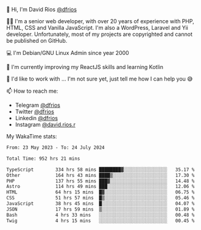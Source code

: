 👋 Hi, I'm David Rios [@dfrios](https://github.com/dfrios)

👨‍💻 I'm a senior web developer, with over 20 years of experience with PHP, HTML, CSS and Vanilla JavaScript. I'm also a WordPress, Laravel and Yii developer. Unfortunately, most of my projects are copyrighted and cannot be published on GitHub.

💻 I'm Debian/GNU Linux Admin since year 2000

🌱 I'm currently improving my ReactJS skills and learning Kotlin

💞️ I'd like to work with ... I'm not sure yet, just tell me how I can help you 😅


📫 How to reach me:
* Telegram [@dfrios](https://t.me/dfrios)
* Twitter [@dfrios](https://twitter.com/dfrios)
* Linkedin [@dfrios](https://linkedin.com/in/dfrios)
* Instagram [@david.rios.r](https://instagram.com/david.rios.r)



My WakaTime stats:
<!--START_SECTION:waka-->

```txt
From: 23 May 2023 - To: 24 July 2024

Total Time: 952 hrs 21 mins

TypeScript        334 hrs 58 mins ████████▓░░░░░░░░░░░░░░░░   35.17 %
Other             164 hrs 43 mins ████▒░░░░░░░░░░░░░░░░░░░░   17.30 %
PHP               137 hrs 55 mins ███▓░░░░░░░░░░░░░░░░░░░░░   14.48 %
Astro             114 hrs 49 mins ███░░░░░░░░░░░░░░░░░░░░░░   12.06 %
HTML              64 hrs 15 mins  █▓░░░░░░░░░░░░░░░░░░░░░░░   06.75 %
CSS               51 hrs 57 mins  █▒░░░░░░░░░░░░░░░░░░░░░░░   05.46 %
JavaScript        38 hrs 45 mins  █░░░░░░░░░░░░░░░░░░░░░░░░   04.07 %
JSON              17 hrs 59 mins  ▒░░░░░░░░░░░░░░░░░░░░░░░░   01.89 %
Bash              4 hrs 33 mins   ░░░░░░░░░░░░░░░░░░░░░░░░░   00.48 %
Twig              4 hrs 15 mins   ░░░░░░░░░░░░░░░░░░░░░░░░░   00.45 %
```

<!--END_SECTION:waka-->
